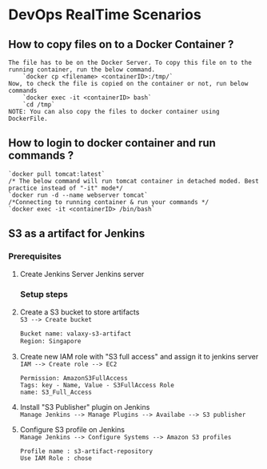 # DevOps RealTime Scenarios

## How to copy files on to a Docker Container ?
	The file has to be on the Docker Server. To copy this file on to the running container, run the below command.
		`docker cp <filename> <containerID>:/tmp/`
    Now, to check the file is copied on the container or not, run below commands
		`docker exec -it <containerID> bash`
		`cd /tmp`
	NOTE: You can also copy the files to docker container using DockerFile.

## How to login to docker container and run commands ?
	`docker pull tomcat:latest`
	/* The below command will run tomcat container in detached moded. Best practice instead of "-it" mode*/
	`docker run -d --name webserver tomcat`
	/*Connecting to running container & run your commands */
	`docker exec -it <containerID> /bin/bash`
	
##  S3 as a artifact for Jenkins

### Prerequisites
1. Create Jenkins Server
  Jenkins server

   ### Setup steps 
1. Create a S3 bucket to store artifacts  
    `S3 --> Create bucket `
      ```sh 
   Bucket name: valaxy-s3-artifact 
   Region: Singapore
   ```
1. Create new IAM role with "S3 full access" and assign it to jenkins server  
   `IAM --> Create role --> EC2` 
   ```ssh 
   Permission: AmazonS3FullAccess 
   Tags: key - Name, Value - S3FullAccess Role 
   name: S3_Full_Access
   ```
   
1. Install "S3 Publisher" plugin on Jenkins  
  `Manage Jenkins --> Manage Plugins --> Availabe --> S3 publisher`

1. Configure S3 profile on Jenkins  
  `Manage Jenkins --> Configure Systems --> Amazon S3 profiles` 
   ```sh
   Profile name : s3-artifact-repository 
   Use IAM Role : chose
   ```